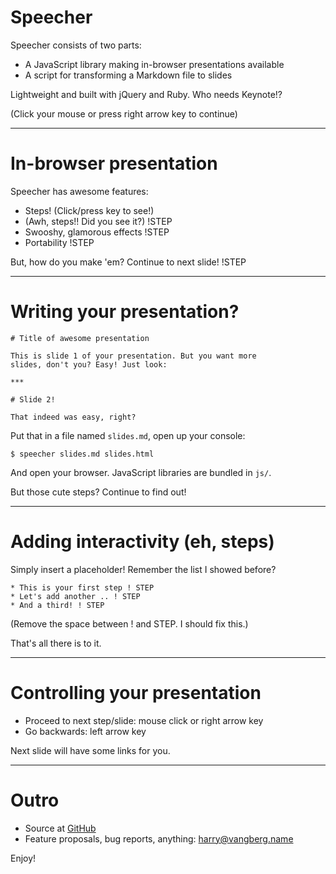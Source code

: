 # Speecher

Speecher consists of two parts:

* A JavaScript library making in-browser presentations available
* A script for transforming a Markdown file to slides

Lightweight and built with jQuery and Ruby. Who needs Keynote!?

(Click your mouse or press right arrow key to continue)

***

# In-browser presentation

Speecher has awesome features:

* Steps! (Click/press key to see!) 
* (Awh, steps!! Did you see it?) !STEP
* Swooshy, glamorous effects !STEP
* Portability !STEP

But, how do you make 'em? Continue to next slide! !STEP

***

# Writing your presentation?

    # Title of awesome presentation

    This is slide 1 of your presentation. But you want more
    slides, don't you? Easy! Just look:

    ***

    # Slide 2!

    That indeed was easy, right?

Put that in a file named `slides.md`, open up your console:

    $ speecher slides.md slides.html

And open your browser. JavaScript libraries are bundled in `js/`.

But those cute steps? Continue to find out!

***

# Adding interactivity (eh, steps)

Simply insert a placeholder! Remember the list I showed before?

    * This is your first step ! STEP
    * Let's add another .. ! STEP
    * And a third! ! STEP

(Remove the space between ! and STEP. I should fix this.)

That's all there is to it. 

***

# Controlling your presentation

* Proceed to next step/slide: mouse click or right arrow key
* Go backwards: left arrow key

Next slide will have some links for you.

***

# Outro

* Source at [GitHub](http://github.com/ichverstehe/speecher)
* Feature proposals, bug reports, anything: harry@vangberg.name

Enjoy!
